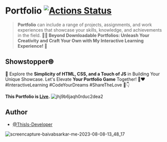 # Portfolio [![Actions Status](https://github.com/cfgnunes/numerical-methods-python/workflows/build/badge.svg)](https://github.com/ThisIs-Developer/Portfolio)
> **Portfolio** can include a range of projects, assignments, and work experiences that showcase your skills, knowledge, and achievements in the field.
**📂🌟 Beyond Downloadable Portfolios: Unleash Your Creativity and Craft Your Own with My Interactive Learning Experience! 🎨**
## Showstopper🌐
🚀 Explore the **Simplicity of HTML, CSS, and a Touch of JS** in Building Your Unique Showcase. Let's Elevate **Your Portfolio Game** Together! 💼❤️ #InteractiveLearning #CodeYourDreams #ShareTheLove 💬👇

**This Portfolio is [Live](https://baivabsarkar.netlify.app).**
![jhj9b6jaqh0rduc2dea2](https://github.com/ThisIs-Developer/Portfolio/assets/109382325/8bd214d6-222e-40a5-813d-f103e16c9294)

## Author
- [@ThisIs-Developer](https://github.com/ThisIs-Developer)

![screencapture-baivabsarkar-me-2023-08-08-13_48_17](https://github.com/ThisIs-Developer/Portfolio/assets/109382325/69e0f38e-0a22-4d44-93dd-ab515427204f)




